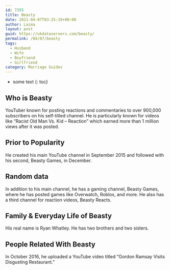 ```yaml
---
id: 7355
title: Beasty
date: 2021-04-07T03:25:19+00:00
author: Laima
layout: post
guid: https://ukdataservers.com/beasty/
permalink: /04/07/beasty
tags:
  - Husband
  - Wife
  - Boyfriend
  - Girlfriend
category: Marriage Guides
---
```


* some text
{: toc}


## Who is Beasty
                  
                  
                  
YouTuber known for posting reactions and commentaries to over 900,000 subscribers on his self-titled channel. He is particularly known for videos like &#8220;Racist Old Man Vs. Kid &#8211; Reaction&#8221; which earned more than 1 million views after it was posted. 
                  
              
            
              
            
                
                
                
## Prior to Popularity
                  
                  
                  
He created his main YouTube channel in September 2015 and followed with his second, Beasty Games, in December. 
                  
              
            
              
            
                
                
                
## Random data
                  
                  
                  
In addition to his main channel, he has a gaming channel, Beasty Games, where he has posted games like Overwatch, Roblox, and more. He also has a third channel for reaction videos, Beasty Reacts. 
                  
              
            
              
            
                
                
                
## Family & Everyday Life of Beasty
                  
                  
                  
His real name is Ryan Whatley. He has two brothers and two sisters.
                  
              
            
              
            
                
                
                
## People Related With Beasty
                  
                  
                  
In October 2016, he uploaded a YouTube video titled &#8220;Gordon Ramsay Visits Disgusting Restaurant.&#8221;
                  
              
            
              
            
                
              
            
              
              
            
            
              
            
          
          
          